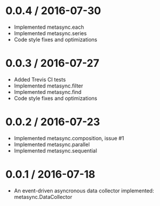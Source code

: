 0.0.4 / 2016-07-30
==================

  * Implemented metasync.each
  * Implemented metasync.series
  * Code style fixes and optimizations

0.0.3 / 2016-07-27
==================

  * Added Trevis CI tests
  * Implemented metasync.filter
  * Implemented metasync.find
  * Code style fixes and optimizations

0.0.2 / 2016-07-23
==================

  * Implemented metasync.composition, issue #1
  * Implemented metasync.parallel
  * Implemented metasync.sequential

0.0.1 / 2016-07-18
==================

  * An event-driven asyncronous data collector implemented: metasync.DataCollector
